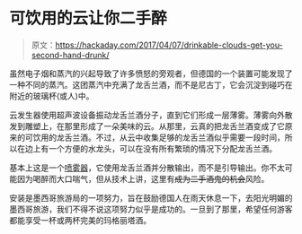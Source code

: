 # 可饮用的云让你二手醉

> 原文：<https://hackaday.com/2017/04/07/drinkable-clouds-get-you-second-hand-drunk/>

虽然电子烟和蒸汽的兴起导致了许多愤怒的旁观者，但德国的一个装置可能发现了一种不同的蒸汽。这团蒸汽中充满了龙舌兰酒，而不是尼古丁，它会沉淀到碰巧在附近的玻璃杯(或人)中。

云发生器使用超声波设备振动龙舌兰酒分子，直到它们形成一层薄雾。薄雾向外散发到雕塑上，在那里形成了一朵美味的云。从那里，云真的把龙舌兰酒变成了它原来的可饮用的龙舌兰酒。不过，从云中收集足够的龙舌兰酒似乎需要一段时间，所以在边上有一个方便的水龙头，可以在没有所有繁琐的情况下分配龙舌兰酒。

基本上这是一个[喷雾器](https://en.wikipedia.org/wiki/Nebulizer)，它使用龙舌兰酒并分散输出，而不是引导输出。你不太可能因为喝醉而大口喘气，但从技术上讲，这里有~~成为二手酒鬼的机会~~风险。

安装是墨西哥旅游局的一项努力，旨在鼓励德国人在雨天休息一下，去阳光明媚的墨西哥旅游，我们不得不说这项努力似乎是成功的。一旦到了那里，希望任何游客都能享受一杯或两杯完美的玛格丽塔酒。